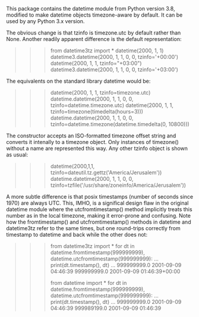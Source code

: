 This package contains the datetime module from Python version 3.8, modified
to make datetime objects timezone-aware by default. It can be used by any
Python 3.x version.

The obvious change is that tzinfo is timezone.utc by default rather than None.
Another readily apparent difference is the default representation:

>>> from datetime3tz import *
>>> datetime(2000, 1, 1)
datetime3.datetime(2000, 1, 1, 0, 0, tzinfo='+00:00')
>>> datetime(2000, 1, 1, tzinfo="+03:00")
datetime3.datetime(2000, 1, 1, 0, 0, tzinfo='+03:00')

The equivalents on the standard library datetime would be:
>>> datetime(2000, 1, 1, tzinfo=timezone.utc)
datetime.datetime(2000, 1, 1, 0, 0, tzinfo=datetime.timezone.utc)
>>> datetime(2000, 1, 1, tzinfo=timezone(timedelta(hours=3)))
datetime.datetime(2000, 1, 1, 0, 0, tzinfo=datetime.timezone(datetime.timedelta(0, 10800)))

The constructor accepts an ISO-formatted timezone offset string and converts
it intenally to a timezone object. Only instances of timezone() without a 
name are represented this way. Any other tzinfo object is shown as usual:

>>> datetime(2000,1,1, tzinfo=dateutil.tz.gettz('America/Jerusalem'))
datetime.datetime(2000, 1, 1, 0, 0, tzinfo=tzfile('/usr/share/zoneinfo/America/Jerusalem'))

A more subtle difference is that posix timestamps (number of seconds since 1970) 
are always UTC. This, IMHO, is a significal design flaw in the original datetime 
module where the utcfromtimestamp() method implicitly treats this number as 
in the local timezone, making it error-prone and confusing. Note how the 
fromtimestamp() and utcfromtimestamp() methods in datetime and datetime3tz
refer to the same times, but one round-trips correctly from timestamp to 
datetime and back while the other does not:

>>> from datetime3tz import *
>>> for dt in datetime.fromtimestamp(999999999), datetime.utcfromtimestamp(999999999):
...     print(dt.timestamp(), dt)
... 
999999999.0 2001-09-09 04:46:39
999999999.0 2001-09-09 01:46:39+00:00
>>> 
>>> from datetime import *
>>> for dt in datetime.fromtimestamp(999999999), datetime.utcfromtimestamp(999999999):
...     print(dt.timestamp(), dt)
... 
999999999.0 2001-09-09 04:46:39
999989199.0 2001-09-09 01:46:39
>>> 
